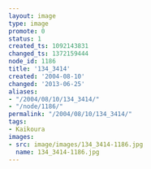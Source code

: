 ```yaml
---
layout: image
type: image
promote: 0
status: 1
created_ts: 1092143831
changed_ts: 1372159444
node_id: 1186
title: '134_3414'
created: '2004-08-10'
changed: '2013-06-25'
aliases:
- "/2004/08/10/134_3414/"
- "/node/1186/"
permalink: "/2004/08/10/134_3414/"
tags:
- Kaikoura
images:
- src: image/images/134_3414-1186.jpg
  name: 134_3414-1186.jpg
---
```


